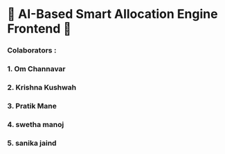 # 🌟 AI-Based Smart Allocation Engine Frontend 🌟
### Colaborators :
### 1. Om Channavar 
### 2. Krishna Kushwah
### 3. Pratik Mane
### 4. swetha manoj
### 5. sanika jaind
